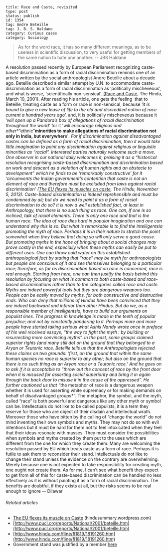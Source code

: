 ~~~~ 
title: Race and Caste, revisited
type: post
status: publish
id: 1354
tag: Andre Beteille
tag: J. B. S. Haldane
category: Curious cases
category: Sociology
~~~~

> As for the word race, it has so many different meanings, as to be
> useless in scientific discussion, to very useful for getting members
> of the same nation to hate one another. -- JBS Haldane

A resolution passed recently by European Parliament recognizing
caste-based discrimination as a form of racial discrimination reminds
one of an article written by the social anthropologist Andre Beteille
about a decade ago. Beteille described a similar attempt by U.N. to
accommodate caste-discrimination as a form of racial discrimination as
‘politically mischeveous’, and what is worse, ‘scientifically
non-sensical’. [(Race and
Caste](http://wcar.alrc.net/mainfile2.php/For+the+negative/14/), The
Hindu, March 10, 2001). After reading his article, one gets the feeling 
that to Beteille, treating caste as a form or race is non-sensical,
because ‘*it is bound to give a new lease of life to the old and
discredited notion of race current a hundred years ago*’, and, it is
politically mischeveous because it ‘*will open up a Pandora’s box of
allegations of racial discrimination throughout the world*' for it
'*will encourage religious and other**“ethnic”**minorities to make
allegations of racial discrimination not only in India, but
everywher**e'*. For if discrimination against disadvantaged castes can
be defined as a form of racial discrimination, then it would take little
imagination to paint any discrimination against religious or linguistic
minorities as “racial”. Interested parties naturally welcome such a
move. One observer in our national daily welcomes it, praising it as a
“*historical resolution recognising caste-based discrimination and
discrimination based on work and descent as a violation of human rights
and an obstacle to development*” which he finds to be ‘remarkably
constructive’ for it *‘circumvents the Indian government’s contention
that caste is not an element of race and therefore must be excluded from
laws against racial discrimination*’ ([The EU flexes its muscles on
caste](http://www.thehindu.com/opinion/op-ed/the-eu-flexes-its-muscles-on-caste/article5314576.ece),
The Hindu, November 5, 2013). Caste-based discrimination is indeed
reprehensible and must be condemned by all; but do we need to paint it
as a form of racial discrimination to do so? It is now a well
established fact, at least in Anthropology, that there is no such thing
as race. One can, if one is so inclined, talk of racial elements. There
is only one race and that is the human race. The idea of race dies hard
in popular imagination and one can understand why this is so. But what
is remarkable is to find the intelligentsia promoting the myth of race.
Perhaps it is in their nature to stretch the point somewhat when they
believe that doing so will only serve a good cause. But promoting myths
in the hope of bringing about a social changes may prove costly in the
end, especially when these myths can easily be put to different uses.
One can throw cold water on this established anthropological fact by
stating that “race” may be myth for anthropologists but people are
conscious of it and see themselves belonging to a particular race;
therefore, as far as discrimination based on race is concerned, race is
real enough. Starting from here, one can then justify the basis behind
this resolution by focusing on what is common to both caste-based and
race-based discriminations rather than to the categories called race and
caste. Myths are indeed powerful tools but they are dangerous weapons
too. People can be easily moved by myths, for both constructive and
destructive ends. Who can deny that millions of Hindus have been
convinced that they are indeed backward and inferior than other Hindus.
But do we, as a responsible member of intelligentsia, have to build our
arguments on populist lines. The progress in knowledge is made in the
teeth of popular prejudice; and not by constantly pandering to it.
Perhaps more and more people have started taking serious what Ashis
Nandy wrote once in preface of his well received essays, “the way to
fight the myth : by building or resurrecting more convincing myths”. In
the past, some groups claimed superior rights (and many still do) on the
ground that they belonged to a Aryan or Teutonic race. Beteille tells us
that the Anthropologists rejected these claims on two grounds: ‘*first,
on the ground that within the same human species no race is superior to
any other; but also on the ground that there is no such thing as an
Aryan race or a Teutonic race.*’ And he goes on to ask if it is
acceptable to ”*throw out the concept of race by the front door when it
is misused for asserting social superiority and bring it in again
through the back door to misuse it in the cause of the oppressed”*. He
further cautioned us that “t*he metaphor of race is a dangerous weapon
whether it is used for asserting white supremacy or for making demands
on behalf of disadvantaged groups*”. The metaphor, the symbol, and the
myth, called “race” is both powerful and dangerous like any other myth
or symbol can be. Intellectuals do not like to be called populists, it
is a term they reserve for those who are object of their disdain and
intellectual wrath. Moreover those who have bitten by the calling of
“change the world” do not mind inventing their own symbols and myths.
They may not do so with evil intentions but it must be hard for them not
to feel intoxicated when they feel that their ideas resonate with
masses. They must consider the possibilities when symbols and myths
created by them put to the uses which are different from the one for
which they create them. Many are welcoming the resolution passed by EU
which treats caste as a form of race. Perhaps it is futile to ask them
to reconsider their stand. Intellectuals do not like to change their
stand unless the evidence on the contrary are overwhelming. Merely
because one is not expected to take responsibility for creating myth,
one ought not create them. As for me, I can’t see what benefit they
expect to get from all of this for caste-based discrimination can be
handled no less effectively as it is without painting it as a form of
racial discrimination. The benefits are doubtful, if they exists at all,
but the risks seems to be real enough to ignore -- Dilawar

###### Related articles

-   [The EU flexes its muscle on
    Caste](http://hindusummary.wordpress.com/2013/11/05/the-eu-flexes-its-muscle-on-caste/)
    (hindusummary.wordpress.com)
-   [http://www.pucl.org/reports/National/2001/beteille.htm](http://www.pucl.org/reports/National/2001/beteille.htm)
-   [http://www.hindu.com/fline/fl1819/18191260.htm](http://www.hindu.com/fline/fl1819/18191260.htm)
-   Government stand was justified by a member
    [here](http://www.india-seminar.com/2001/508/508%20dipankar%20gupta.htm)

